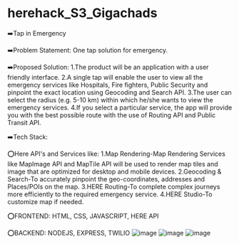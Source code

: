 # herehack_S3_Gigachads
➡️Tap in Emergency

➡️Problem Statement: One tap solution for emergency.

➡️Proposed Solution: 
  1.The product will be an application with a user friendly interface. 
  2.A single tap will enable the user to view all the emergency services like Hospitals, Fire fighters, Public Security and 
    pinpoint the exact location using Geocoding and Search API. 
  3.The user can select the radius (e.g. 5-10 km) within which he/she wants to view the emergency services.
  4.If you select a particular service, the app will provide you with the best possible route with the use of Routing API and Public Transit API.

➡️Tech Stack:

  ⭕Here API's and Services like:
      1.Map Rendering-Map Rendering Services like MapImage API and MapTile API will be used to render map tiles and image that are optimized for desktop and mobile devices.
      2.Geocoding & Search-To accurately pinpoint the geo-coordinates, addresses and Places/POIs on the map.
      3.HERE Routing-To complete complex journeys more efficiently to the required emergency service.
      4.HERE Studio-To customize map if needed.
      
  ⭕FRONTEND: HTML, CSS, JAVASCRIPT, HERE API

  ⭕BACKEND: NODEJS, EXPRESS, TWILIO
![image](https://user-images.githubusercontent.com/99784181/204255882-680d35c0-c2e6-4f05-8681-2211661f9de7.png)
![image](https://user-images.githubusercontent.com/99784181/204255914-703fb53d-6c4d-4574-965e-cf60117036a2.png)
![image](https://user-images.githubusercontent.com/99784181/204256379-3707430f-4bea-4171-b7b8-bf665de91580.png)




